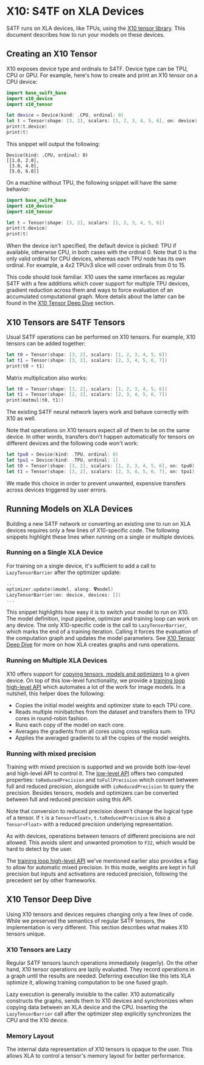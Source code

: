 # X10: S4TF on XLA Devices

S4TF runs on XLA devices, like TPUs, using the
[X10 tensor library](https://github.com/tensorflow/swift-apis/Sources/x10).
This document describes how to run your models on these devices.

## Creating an X10 Tensor

X10 exposes device type and ordinals to S4TF. Device type can be TPU, CPU or
GPU. For example, here's how to create and print an X10 tensor on a CPU device:

```swift
import base_swift_base
import x10_device
import x10_tensor

let device = Device(kind: .CPU, ordinal: 0)
let t = Tensor(shape: [3, 2], scalars: [1, 2, 3, 4, 5, 6], on: device)
print(t.device)
print(t)
```

This snippet will output the following:

```
Device(kind: .CPU, ordinal: 0)
[[1.0, 2.0],
 [3.0, 4.0],
 [5.0, 6.0]]
```

On a machine without TPU, the following snippet will have the same behavior:

```swift
import base_swift_base
import x10_device
import x10_tensor

let t = Tensor(shape: [3, 2], scalars: [1, 2, 3, 4, 5, 6])
print(t.device)
print(t)
```

When the device isn't specified, the default device is picked: TPU if available,
otherwise CPU, in both cases with the ordinal 0. Note that 0 is the only valid
ordinal for CPU devices, whereas each TPU node has its own ordinal. For example,
a 4x2 TPUv3 slice will cover ordinals from 0 to 15.

This code should look familiar. X10 uses the same interfaces as regular S4TF
with a few additions which cover support for multiple TPU devices, gradient
reduction across them and ways to force evaluation of an accumulated
computational graph. More details about the latter can be found in the
[X10 Tensor Deep Dive](#x10-tensor-deep-dive) section.

## X10 Tensors are S4TF Tensors

Usual S4TF operations can be performed on X10 tensors. For example, X10 tensors
can be added together:

```swift
let t0 = Tensor(shape: [3, 2], scalars: [1, 2, 3, 4, 5, 6])
let t1 = Tensor(shape: [3, 2], scalars: [2, 3, 4, 5, 6, 7])
print(t0 + t1)
```

Matrix multiplication also works:

```swift
let t0 = Tensor(shape: [3, 2], scalars: [1, 2, 3, 4, 5, 6])
let t1 = Tensor(shape: [2, 3], scalars: [2, 3, 4, 5, 6, 7])
print(matmul(t0, t1))
```

The existing S4TF neural network layers work and behave correctly with X10 as
well.

Note that operations on X10 tensors expect all of them to be on the same device.
In other words, transfers don't happen automatically for tensors on different
devices and the following code won't work:

```swift
let tpu0 = Device(kind: .TPU, ordinal: 0)
let tpu1 = Device(kind: .TPU, ordinal: 1)
let t0 = Tensor(shape: [3, 2], scalars: [1, 2, 3, 4, 5, 6], on: tpu0)
let t1 = Tensor(shape: [3, 2], scalars: [2, 3, 4, 5, 6, 7], on: tpu1)
```

We made this choice in order to prevent unwanted, expensive transfers across
devices triggered by user errors.

## Running Models on XLA Devices

Building a new S4TF network or converting an existing one to run on XLA devices
requires only a few lines of X10-specific code. The following snippets highlight
these lines when running on a single or multiple devices.

### Running on a Single XLA Device

For training on a single device, it's sufficient to add a call to
`LazyTensorBarrier` after the optimizer update:

```swift
...
optimizer.update(&model, along: 𝛁model)
LazyTensorBarrier(on: device, devices: [])
...
```

This snippet highlights how easy it is to switch your model to run on X10. The
model definition, input pipeline, optimizer and training loop can work on any
device. The only X10-specific code is the call to `LazyTensorBarrier`, which
marks the end of a training iteration. Calling it forces the evaluation of the
computation graph and updates the model parameters. See
[X10 Tensor Deep Dive](#x10-tensor-deep-dive) for more on how XLA creates graphs
and runs operations.

### Running on Multiple XLA Devices

X10 offers support for
[copying tensors, models and optimizers](https://github.com/tensorflow/swift-apis/Sources/TensorFlow/Core/CopyableToDevice.swift)
to a given device. On top of this low-level functionality, we provide a
[training loop high-level API](https://github.com/tensorflow/swift-apis/Sources/x10/swift_bindings/training_loop.swift)
which automates a lot of the work for image models. In a nutshell,
this helper does the following:

*   Copies the initial model weights and optimizer state to each TPU core.
*   Reads multiple minibatches from the dataset and transfers them to TPU cores
    in round-robin fashion.
*   Runs each copy of the model on each core.
*   Averages the gradients from all cores using cross replica sum.
*   Applies the averaged gradients to all the copies of the model weights.

### Running with mixed precision

Training with mixed precision is supported and we provide both low-level and
high-level API to control it. The
[low-level API](https://github.com/tensorflow/swift-apis/Sources/x10/swift_bindings/apis/MixedPrecision.swift)
offers two computed properties: `toReducedPrecision` and `toFullPrecision` which
convert between full and reduced precision, alongside with `isReducedPrecision`
to query the precision. Besides tensors, models and optimizers can be converted
between full and reduced precision using this API.

Note that conversion to reduced precision doesn't change the logical type of a
tensor. If `t` is a `Tensor<Float>`, `t.toReducedPrecision` is also a
`Tensor<Float>` with a reduced precision underlying representation.

As with devices, operations between tensors of different precisions are not
allowed. This avoids silent and unwanted promotion to `F32`, which would be hard
to detect by the user.

The
[training loop high-level API](https://github.com/tensorflow/swift-apis/Sources/x10/swift_bindings/training_loop.swift)
we've mentioned earlier also provides a flag to allow for automatic mixed
precision. In this mode, weights are kept in full precision but inputs and
activations are reduced precision, following the precedent set by other
frameworks.

## X10 Tensor Deep Dive

Using X10 tensors and devices requires changing only a few lines of code. While
we preserved the semantics of regular S4TF tensors, the implementation is very
different. This section describes what makes X10 tensors unique.

### X10 Tensors are Lazy

Regular S4TF tensors launch operations immediately (eagerly). On the other hand,
X10 tensor operations are lazily evaluated. They record operations in a graph
until the results are needed. Deferring execution like this lets XLA optimize
it, allowing training computation to be one fused graph.

Lazy execution is generally invisible to the caller. X10 automatically
constructs the graphs, sends them to X10 devices and synchronizes when copying
data between an XLA device and the CPU. Inserting the `LazyTensorBarrier` call
after the optimizer step explicitly synchronizes the CPU and the X10 device.

### Memory Layout

The internal data representation of X10 tensors is opaque to the user. This
allows XLA to control a tensor's memory layout for better performance.
